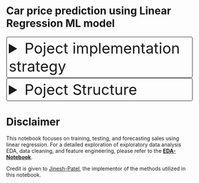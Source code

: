 # Car price prediction using Linear Regression ML model


<details>
  <summary style="cursor: pointer; font-size: 40px; color: darkwhite; background-color: darkblack; border: 2px solid gray; border-radius: 5px; padding: 5px;"> Poject implementation strategy </summary>
  

## Introduction
- [Problem Statement](#problem-statement)
- [Objectives](#objectives)
- [Solution Overview](#solution-overview)
- [Pipeline Stages](#pipeline-stages)
- [Key Features](#key-features)
- [Expected Benefits](#expected-benefits)
- [Links](#links)
- [Customer Satisfaction Analysis](#customer-satisfaction-analysis)

## Problem Statement
Understanding customer satisfaction is crucial for driving loyalty and reducing churn. Unfortunately, many businesses lack accurate methods to assess customer sentiment towards their products. This project aims to solve this challenge by developing a machine learning model that predicts customer satisfaction scores based on historical data.

## Objectives
- Improve customer satisfaction and loyalty.
- Reduce churn and enhance customer retention.
- Provide targeted interventions and personalized experiences.
- Identify key factors influencing customer satisfaction.

## Solution Overview
This project leverages a powerful technology stack to build a robust and reproducible machine learning pipeline:

- **ZenML:** Automates and orchestrates the entire pipeline, ensuring consistency and efficiency.
- **MLflow:** Tracks experiments, models, and artifacts, enabling easy comparison and analysis.

## Pipeline Stages
1. **Data Ingestion:** Collect customer data from Kaggle ( [Data Source](https://www.kaggle.com/datasets/olistbr/brazilian-ecommerce)).
2. **Data Preprocessing:** Clean, transform and engineer features for optimal model performance.
3. **Model Training:** Train and evaluate different machine learning models (Logistic Regression, XGBoost or Random Forest) to predict customer satisfaction scores.
4. **Model Selection:** Select the best performing model based on metrics such as accuracy, F1 score and AUC-ROC.
5. **Model Deployment:** Deploy the chosen model to production using ZenML and MLflow deployment tools.
6. **Prediction and Action:** Generate customer satisfaction predictions and trigger targeted interventions based on predictions and business rules.
7. **Monitoring and Feedback:** Continuously monitor model performance and gather feedback for improvement.

## Key Features
- **Reproducible Pipeline:** ZenML guarantees consistent development and deployment across environments.
- **Experiment Tracking:** MLflow provides comprehensive insights into model runs, parameters and performance.

## Expected Benefits
- Increased accuracy in predicting customer satisfaction.
- Enhanced transparency and understanding of model decisions.
- Data-driven insights for product improvement and customer experience optimization.
- A robust and maintainable machine learning workflow.

## Customer Satisfaction Analysis
- Provide specific potential targeted interventions based on customer satisfaction predictions, using [Evidence](https://docs.evidence.dev/).

## Links
- Consider relevant documentation for [ZenML](https://zenml.io/) and [MLflow](https://mlflow.org/)

</details>


<details>
  <summary style="cursor: pointer; font-size: 40px; color: darkwhite; background-color: darkblack; border: 2px solid gray; border-radius: 5px; padding: 5px;"> Poject Structure </summary>
 
- [Machine Learning](#)
  - [data](#)
    - [SalesData.csv](#)
  - [src](#)
    - [data_cleaning.py](#)
    - [evaluation.py](#)
    - [model_dev.py](#)
  - [steps](#)
    - [ingest_data.py](#)
    - [clean_data.py](#)
    - [model_train.py](#)
    - [evaluation.py](#)
    - [config.py](#)
  - [pipelines](#)
    - [deployment_pipeline.py](#)
    - [training_pipeline.py](#)
    - [utils.py](#)
  - [streamlit_app.py](#)
  - [run_deployment.py](#)
  - [run_pipeline.py](#)
  - [requirements.txt](#)
  - [README.md](#)
  - [.zen](#)


## Steps:

1. **Ingest Data**: `steps/ingest_data.py` - Code for ingesting data.
2. **Clean Data**: `steps/clean_data.py` - Code for data cleaning and preprocessing.
3. **Model Training**: `steps/model_train.py` - Code for training the model.
4. **Model Evaluation**: `steps/evaluation.py` - Code for model evaluation.
5. **Configuration**: `steps/config.py` - Configuration file.
</details>

# Disclaimer

This notebook focuses on training, testing, and forecasting sales using linear regression. For a detailed exploration of exploratory data analysis EDA, data cleaning, and feature engineering, please refer to the **[EDA-Notebook](https://github.com/makina0928/Linear-Regression-Machine-Learning-Model-with-Deployment/blob/main/EDA%20for%20ML/EDA%20of%20Car%20Sales%20Price%202024.ipynb)**.

Credit is given to [Jinesh-Patel](https://medium.com/analytics-vidhya/deploying-linear-regression-ml-model-as-web-application-on-docker-3409f9464a27), the implementor of the methods utilized in this notebook.

